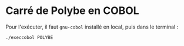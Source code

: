 # Carré de Polybe en COBOL

Pour l'exécuter, il faut `gnu-cobol` installé en local, puis dans le terminal :

```bash
./execcobol POLYBE
```